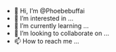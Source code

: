 - 👋 Hi, I’m @Phoebebuffai
- 👀 I’m interested in ...
- 🌱 I’m currently learning ...
- 💞️ I’m looking to collaborate on ...
- 📫 How to reach me ...

<!---
Phoebebuffai/Phoebebuffai is a ✨ special ✨ repository because its `README.md` (this file) appears on your GitHub profile.
You can click the Preview link to take a look at your changes.
--->
